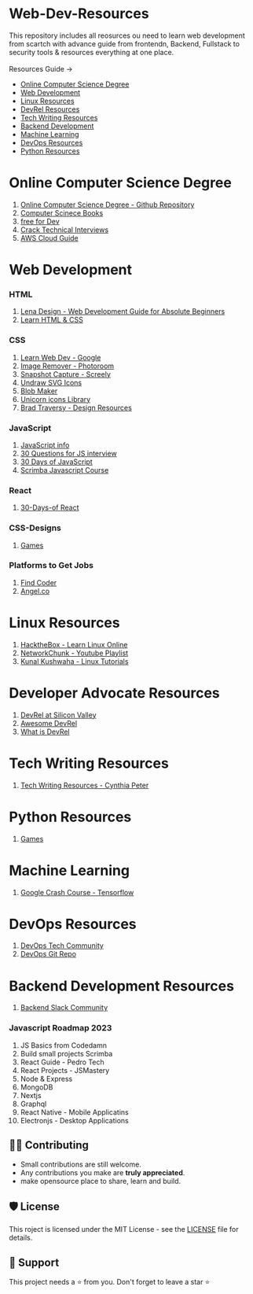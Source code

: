# Web-Dev-Resources

This repository includes all reosurces ou need to learn web development from scartch with advance guide from 
frontendn, Backend, Fullstack to security tools & resources everything at one place.
<br> <br>
Resources Guide ->

- [Online Computer Science Degree](#online-computer-science-degree)
- [Web Development](#html) 
- [Linux Resources](#linux-resources)
- [DevRel Resources](#developer-advocate-resources)
- [Tech Writing Resources](#tech-writing-resources)
- [Backend Development](#backend-development-resources)
- [Machine Learning](#machine-learning)
- [DevOps Resources](#devops-resources)
- [Python Resources](#python-resources)

# Online Computer Science Degree
1. [Online Computer Science Degree - Github Repository](https://github.com/Developer-Y/cs-video-courses)
2. [Computer Scinece Books](https://github.com/EbookFoundation/free-programming-books/blob/main/courses/free-courses-en.md#sql)
3. [free for Dev](https://github.com/ripienaar/free-for-dev)
4. [Crack Technical Interviews](https://twitter.com/Insharamin/status/1634441599772925952?t=HnKdvpxKiEewEqh9xYplKQ&s=19)
5. [AWS Cloud Guide](https://github.com/mikeroyal/AWS-Guide)
# Web Development

### HTML
1. [Lena Design - Web Development Guide for Absolute Beginners](https://lenadesign.org/)
2. [Learn HTML & CSS](https://learnhtmlcss.online/)
### CSS
1. [Learn Web Dev - Google ](https://web.dev/learn/) 
2. [Image Remover - Photoroom](https://www.photoroom.com/tools/remove-object-from-photo)
3. [Snapshot Capture - Screely](https://screely.com/editor)
4. [Undraw SVG Icons](https://undraw.co/search)
5. [Blob Maker](https://www.blobmaker.app/)
6. [Unicorn icons Library](https://iconscout.com/unicons/explore/line)
7. [Brad Traversy - Design Resources](https://github.com/bradtraversy/design-resources-for-developers)

### JavaScript
1. [JavaScript info](https://javascript.info/)
2. [30 Questions for JS interview](https://share-docs.clickup.com/4575475/d/h/4bm7k-4201/87e3c6fa4769e8e)
3. [30 Days of JavaScript](https://github.com/Asabeneh/30-Days-Of-JavaScript/blob/master/10_Day_Sets_and_Maps/10_day_Sets_and_Maps.md)
4. [Scrimba Javascript Course](https://scrimba.com/learn/learnjavascript/use-the-chrome-api-to-get-the-tab-cof4d4a9b8e6dea505a0b1679)

### React
1. [30-Days-of React](https://github.com/Asabeneh/30-Days-Of-React)

### CSS-Designs
1. [Games](https://copyassignment.com/first-game-window-in-pygame-and-python/)

### Platforms to Get Jobs
1. [Find Coder](https://www.findcoder.io) 
2. [Angel.co](https://angel.co/)

# Linux Resources
1. [HacktheBox - Learn Linux Online](https://academy.hackthebox.com/dashboard)
2. [NetworkChunk - Youtube Playlist](https://www.youtube.com/watch?v=VbEx7B_PTOE&list=PLIhvC56v63IJIujb5cyE13oLuyORZpdkL)
3. [Kunal Kushwaha - Linux Tutorials](https://www.youtube.com/watch?v=iwolPf6kN-k&t=4399s)

# Developer Advocate Resources

1. [DevRel at Silicon Valley](https://www.elmghari.com/)
2. [Awesome DevRel](https://github.com/ganeshpatil386386/awesome-devrel)
3. [What is DevRel](http://whatisdevrel.com)

# Tech Writing Resources

1. [Tech Writing Resources - Cynthia Peter](https://github.com/CynthiaPeter/Technical-Writing-Resources)

# Python Resources
1. [Games](https://copyassignment.com/first-game-window-in-pygame-and-python/)

# Machine Learning
1. [Google Crash Course - Tensorflow](https://developers.google.com/machine-learning/crash-course)

# DevOps Resources 
1. [DevOps Tech Community](https://twitter.com/i/communities/1523681883384549376)
2. [DevOps Git Repo](https://github.com/ganeshpatil386386/DevOps)

# Backend Development Resources 
1. [Backend Slack Community](https://masteringbackend.com/slack)

### Javascript Roadmap 2023
1. JS Basics from Codedamn
2. Build small projects Scrimba 
3. React Guide - Pedro Tech
4. React Projects - JSMastery 
5. Node & Express 
6. MongoDB
7. Nextjs
8. Graphql
9. React Native - Mobile Applicatins
10. Electronjs  - Desktop Applications
 
 ## 👨‍💻 Contributing

- Small contributions are still welcome.
- Any contributions you make are **truly appreciated**.
- make opensource place to share, learn and build.

## 🛡️ License

This roject is licensed under the MIT License - see the [LICENSE](https://opensource.org/licenses/MIT) file for details.

## 🙏 Support

This project needs a ⭐️ from you. Don't forget to leave a star ⭐️
